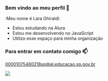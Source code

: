 ### Bem vindo ao meu perfil 🤍

:Meu nome é Lara Ghiraldi:

- Estou estudando na Alura
- Estou me desenvolvendo no JavaScript
- Utilizo esse espaço para minha organização

### Para entrar em contato comigo 📫

00001075480218sp@al.educacao.sp.gov.br

![](https://media.tenor.com/2l4-h42qnmcAAAAi/toothless-dancing-toothless.gif)
